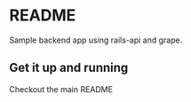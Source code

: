 # README

Sample backend app using rails-api and grape.

## Get it up and running

Checkout the main README